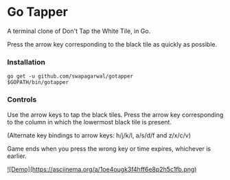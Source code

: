 # Go Tapper

A terminal clone of Don't Tap the White Tile, in Go.

Press the arrow key corresponding to the black tile as quickly as possible.

### Installation

```
go get -u github.com/swapagarwal/gotapper
$GOPATH/bin/gotapper
```

### Controls

Use the arrow keys to tap the black tiles. Press the arrow key corresponding to the column in which the lowermost black tile is present.

(Alternate key bindings to arrow keys: h/j/k/l, a/s/d/f and z/x/c/v)

Game ends when you press the wrong key or time expires, whichever is earlier.

<a href="https://asciinema.org/a/1oe4ougk3f4hff6e8p2h5c1fb?autoplay=1" target="_blank" title="Demo">
  ![Demo](https://asciinema.org/a/1oe4ougk3f4hff6e8p2h5c1fb.png)
</a>
